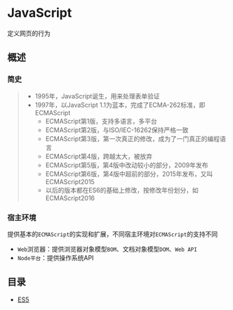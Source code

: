 # JavaScript

定义网页的行为

## 概述

### 简史

> * 1995年，JavaScript诞生，用来处理表单验证
> * 1997年，以JavaScript 1.1为蓝本，完成了ECMA-262标准，即ECMAScript
>   * ECMAScript第1版，支持多语言，多平台
>   * ECMAScript第2版，与ISO/IEC-16262保持严格一致
>   * ECMAScript第3版，第一次真正的修改，成为了一门真正的编程语言
>   * ECMAScript第4版，跨越太大，被放弃
>   * ECMAScript第5版，第4版中改动较小的部分，2009年发布
>   * ECMAScript第6版，第4版中超前的部分，2015年发布，又叫ECMAScript2015
>   * 以后的版本都在ES6的基础上修改，按修改年份划分，如ECMAScript2016

<!--### 组成

* `ECMAScript`: 由`ECMA-262`定义，提供核心语言功能
* `文档对象模型DOM`: 提供访问和操作网页内容的方法和接口
* `浏览器对象模型BOM`: 提供与浏览器交互的方法和接口-->

### 宿主环境

提供基本的`ECMAScript`的实现和扩展，不同宿主环境对`ECMAScript`的支持不同

* `Web`浏览器：提供浏览器对象模型`BOM`、文档对象模型`DOM`、`Web API`
* `Node平台`：提供操作系统API

## 目录

* [ES5](es5/README.md)